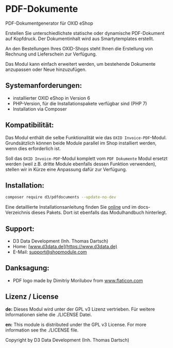 # PDF-Dokumente

PDF-Dokumentgenerator für OXID eShop

Erstellen Sie unterschiedlichste statische oder dynamische PDF-Dokument auf Kopfdruck. Der Dokumentinhalt wird aus Smartytemplates erstellt.

An den Bestellungen Ihres OXID-Shops steht Ihnen die Erstellung von Rechnung und Lieferschein zur Verfügung.

Das Modul kann einfach erweitert werden, um bestehende Dokumente anzupassen oder Neue hinzuzufügen.  

## Systemanforderungen:

- installierter OXID eShop in Version 6
- PHP-Version, für die Installationspakete verfügbar sind (PHP 7)
- Installation via Composer

## Kompatibilität:

Das Modul enthält die selbe Funktionalität wie das `OXID Invoice-PDF`-Modul. Grundsätzlich können beide Module parallel im Shop installiert werden, wenn dies erforderlich ist. 

Soll das `OXID Invoice-PDF`-Modul komplett vom `PDF Dokumente` Modul ersetzt werden (weil z.B. dritte Module ebenfalls dessen Funktion verwenden), stellen wir in Kürze eine Anpassung dafür zur Verfügung.

## Installation:

```bash
composer require d3/pdfdocuments --update-no-dev
```

Eine detaillierte Installationsanleitung finden Sie [online](https://docs.oxidmodule.com/PDF-Dokumente/) und im docs-Verzeichnis dieses Pakets. Dort ist ebenfalls das Modulhandbuch hinterlegt.
  
## Support:

- D3 Data Development (Inh. Thomas Dartsch)
- Home: [www.d3data.de](https://www.d3data.de)
- E-Mail: support@shopmodule.com

## Danksagung:

- PDF logo made by Dimitriy Morilubov from www.flaticon.com

## Lizenz / License

**de:** Dieses Modul wird unter der GPL v3 Lizenz vertrieben. Für weitere Informationen siehe die ./LICENSE Datei.
 
**en:** This module is distributed under the GPL v3 License. For more information see the ./LICENSE file.

Copyright by D3 Data Development (Inh. Thomas Dartsch)